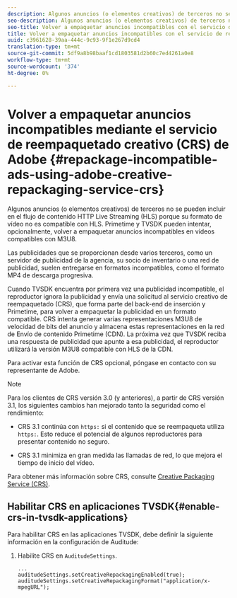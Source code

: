 ```yaml
---
description: Algunos anuncios (o elementos creativos) de terceros no se pueden incluir en el flujo de contenido HTTP Live Streaming (HLS) porque su formato de vídeo no es compatible con HLS. Primetime y TVSDK pueden intentar, opcionalmente, volver a empaquetar anuncios incompatibles en vídeos compatibles con M3U8.
seo-description: Algunos anuncios (o elementos creativos) de terceros no se pueden incluir en el flujo de contenido HTTP Live Streaming (HLS) porque su formato de vídeo no es compatible con HLS. Primetime y TVSDK pueden intentar, opcionalmente, volver a empaquetar anuncios incompatibles en vídeos compatibles con M3U8.
seo-title: Volver a empaquetar anuncios incompatibles con el servicio de reempaquetado creativo de Adobe (CRS)
title: Volver a empaquetar anuncios incompatibles con el servicio de reempaquetado creativo de Adobe (CRS)
uuid: c3961628-39aa-444c-9c93-9f1e267d9cd4
translation-type: tm+mt
source-git-commit: 5df9a8b98baaf1cd1803581d2b60c7ed4261a0e8
workflow-type: tm+mt
source-wordcount: '374'
ht-degree: 0%

---
```



# Volver a empaquetar anuncios incompatibles mediante el servicio de reempaquetado creativo (CRS) de Adobe {#repackage-incompatible-ads-using-adobe-creative-repackaging-service-crs}

Algunos anuncios (o elementos creativos) de terceros no se pueden incluir en el flujo de contenido HTTP Live Streaming (HLS) porque su formato de vídeo no es compatible con HLS. Primetime y TVSDK pueden intentar, opcionalmente, volver a empaquetar anuncios incompatibles en vídeos compatibles con M3U8.

Las publicidades que se proporcionan desde varios terceros, como un servidor de publicidad de la agencia, su socio de inventario o una red de publicidad, suelen entregarse en formatos incompatibles, como el formato MP4 de descarga progresiva.

Cuando TVSDK encuentra por primera vez una publicidad incompatible, el reproductor ignora la publicidad y envía una solicitud al servicio creativo de reempaquetado (CRS), que forma parte del back-end de inserción y Primetime, para volver a empaquetar la publicidad en un formato compatible. CRS intenta generar varias representaciones M3U8 de velocidad de bits del anuncio y almacena estas representaciones en la red de Envío de contenido Primetime (CDN). La próxima vez que TVSDK reciba una respuesta de publicidad que apunte a esa publicidad, el reproductor utilizará la versión M3U8 compatible con HLS de la CDN.

Para activar esta función de CRS opcional, póngase en contacto con su representante de Adobe.

>[!NOTE]
>
>Para los clientes de CRS versión 3.0 (y anteriores), a partir de CRS versión 3.1, los siguientes cambios han mejorado tanto la seguridad como el rendimiento:
>
>* CRS 3.1 continúa con `https:` si el contenido que se reempaqueta utiliza `https:`. Esto reduce el potencial de algunos reproductores para presentar contenido no seguro.
   >
   >
* CRS 3.1 minimiza en gran medida las llamadas de red, lo que mejora el tiempo de inicio del vídeo.

>



Para obtener más información sobre CRS, consulte [Creative Packaging Service (CRS)](https://helpx.adobe.com/content/dam/help/en/primetime/drm/drm_certificate_enrollment.pdf).

## Habilitar CRS en aplicaciones TVSDK{#enable-crs-in-tvsdk-applications}

Para habilitar CRS en las aplicaciones TVSDK, debe definir la siguiente información en la configuración de Auditude:

1. Habilite CRS en `AuditudeSettings`.

   ```
   ... 
   auditudeSettings.setCreativeRepackagingEnabled(true); 
   auditudeSettings.setCreativeRepackagingFormat("application/x-mpegURL"); 
   ```
